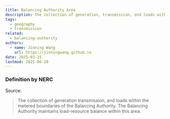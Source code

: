 ```yaml
---
title: Balancing Authority Area
description: The collection of generation, transmission, and loads within the metered boundaries of the Balancing Authority.
tags:
  - geography
  - transmission
related:
  - balancing-authority
authors:
  - name: Jinning Wang
    url: https://jinningwang.github.io
date: 2025-03-15
lastmod: 2025-06-20
---
```


### Definition by NERC

Source: <d-cite key="nerc2024glossary"></d-cite>

> The collection of generation transmission, and loads within the metered boundaries of the Balancing Authority. The Balancing Authority maintains load-resource balance within this area.
